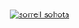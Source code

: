 <br>

<p align="center">
  <a href="https://shwilliam.com" target="_blank" rel="me">
    <img
      src="https://en.bloggif.com/tmp/d20049f8d0a4e48249a93b4cc7bbcd22/text.gif?1603771480"
      alt="sorrell sohota "
    >
  </a>
</p>


<br>
